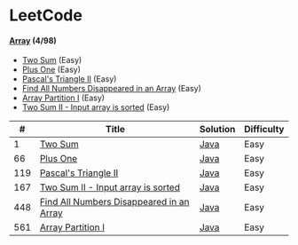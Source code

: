 # LeetCode


#### [Array](src/luyao/array) (4/98)

- [Two Sum](src/luyao/array/TwoSum.java) (Easy)
- [Plus One](src/luyao/array/PlusOne.java) (Easy)
- [Pascal's Triangle II](src/luyao/array/PascalTriangle_II.java) (Easy)
- [Find All Numbers Disappeared in an Array](src/luyao/array/FindDisappearedNumbers.java) (Easy)
- [Array Partition I](src/luyao/array/ArrayPartition_I.java) (Easy)
- [Two Sum II - Input array is sorted](src/luyao/array/TwoSum_II.java) (Easy)

| # | Title | Solution | Difficulty |
|---| ----- | -------- | ---------- |
|1|[Two Sum](https://leetcode.com/problems/two-sum/description/) | [Java](src/luyao/array/TwoSum.java)|Easy|
|66|[Plus One](https://leetcode.com/problems/plus-one/description/) | [Java](src/luyao/array/PlusOne.java)|Easy|
|119|[Pascal's Triangle II](https://leetcode.com/problems/pascals-triangle-ii/description/) | [Java](src/luyao/array/PascalTriangle_II.java)|Easy|
|167|[Two Sum II - Input array is sorted](https://leetcode.com/problems/two-sum-ii-input-array-is-sorted/description/) | [Java](src/luyao/array/TwoSum_II.java)|Easy|
|448|[Find All Numbers Disappeared in an Array](https://leetcode.com/problems/find-all-numbers-disappeared-in-an-array/description/) | [Java](src/luyao/array/FindDisappearedNumbers.java)|Easy|
|561|[Array Partition I](https://leetcode.com/problems/array-partition-i/description/) | [Java](src/luyao/array/ArrayPartition_I.java)|Easy|